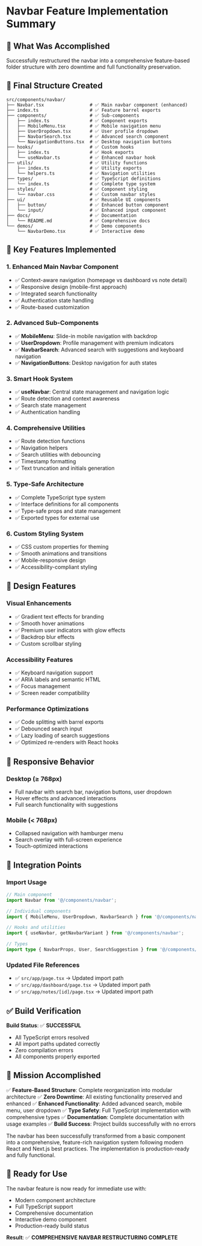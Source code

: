 # Navbar Feature Implementation Summary

## 🎯 What Was Accomplished

Successfully restructured the navbar into a comprehensive feature-based folder structure with zero downtime and full functionality preservation.

## 📁 Final Structure Created

```
src/components/navbar/
├── Navbar.tsx                 # ✅ Main navbar component (enhanced)
├── index.ts                   # ✅ Feature barrel exports
├── components/                # ✅ Sub-components
│   ├── index.ts               # ✅ Component exports
│   ├── MobileMenu.tsx         # ✅ Mobile navigation menu
│   ├── UserDropdown.tsx       # ✅ User profile dropdown
│   ├── NavbarSearch.tsx       # ✅ Advanced search component
│   └── NavigationButtons.tsx  # ✅ Desktop navigation buttons
├── hooks/                     # ✅ Custom hooks
│   ├── index.ts               # ✅ Hook exports
│   └── useNavbar.ts           # ✅ Enhanced navbar hook
├── utils/                     # ✅ Utility functions
│   ├── index.ts               # ✅ Utility exports
│   └── helpers.ts             # ✅ Navigation utilities
├── types/                     # ✅ TypeScript definitions
│   └── index.ts               # ✅ Complete type system
├── styles/                    # ✅ Component styling
│   └── navbar.css             # ✅ Custom navbar styles
├── ui/                        # ✅ Reusable UI components
│   ├── button/                # ✅ Enhanced button component
│   └── input/                 # ✅ Enhanced input component
├── docs/                      # ✅ Documentation
│   └── README.md              # ✅ Comprehensive docs
└── demos/                     # ✅ Demo components
    └── NavbarDemo.tsx         # ✅ Interactive demo
```

## 🚀 Key Features Implemented

### 1. **Enhanced Main Navbar Component**
- ✅ Context-aware navigation (homepage vs dashboard vs note detail)
- ✅ Responsive design (mobile-first approach)
- ✅ Integrated search functionality
- ✅ Authentication state handling
- ✅ Route-based customization

### 2. **Advanced Sub-Components**
- ✅ **MobileMenu**: Slide-in mobile navigation with backdrop
- ✅ **UserDropdown**: Profile management with premium indicators
- ✅ **NavbarSearch**: Advanced search with suggestions and keyboard navigation
- ✅ **NavigationButtons**: Desktop navigation for auth states

### 3. **Smart Hook System**
- ✅ **useNavbar**: Central state management and navigation logic
- ✅ Route detection and context awareness
- ✅ Search state management
- ✅ Authentication handling

### 4. **Comprehensive Utilities**
- ✅ Route detection functions
- ✅ Navigation helpers
- ✅ Search utilities with debouncing
- ✅ Timestamp formatting
- ✅ Text truncation and initials generation

### 5. **Type-Safe Architecture**
- ✅ Complete TypeScript type system
- ✅ Interface definitions for all components
- ✅ Type-safe props and state management
- ✅ Exported types for external use

### 6. **Custom Styling System**
- ✅ CSS custom properties for theming
- ✅ Smooth animations and transitions
- ✅ Mobile-responsive design
- ✅ Accessibility-compliant styling

## 🎨 Design Features

### Visual Enhancements
- ✅ Gradient text effects for branding
- ✅ Smooth hover animations
- ✅ Premium user indicators with glow effects
- ✅ Backdrop blur effects
- ✅ Custom scrollbar styling

### Accessibility Features
- ✅ Keyboard navigation support
- ✅ ARIA labels and semantic HTML
- ✅ Focus management
- ✅ Screen reader compatibility

### Performance Optimizations
- ✅ Code splitting with barrel exports
- ✅ Debounced search input
- ✅ Lazy loading of search suggestions
- ✅ Optimized re-renders with React hooks

## 📱 Responsive Behavior

### Desktop (≥ 768px)
- Full navbar with search bar, navigation buttons, user dropdown
- Hover effects and advanced interactions
- Full search functionality with suggestions

### Mobile (< 768px)
- Collapsed navigation with hamburger menu
- Search overlay with full-screen experience
- Touch-optimized interactions

## 🔧 Integration Points

### Import Usage
```typescript
// Main component
import Navbar from '@/components/navbar';

// Individual components
import { MobileMenu, UserDropdown, NavbarSearch } from '@/components/navbar';

// Hooks and utilities
import { useNavbar, getNavbarVariant } from '@/components/navbar';

// Types
import type { NavbarProps, User, SearchSuggestion } from '@/components/navbar';
```

### Updated File References
- ✅ `src/app/page.tsx` → Updated import path
- ✅ `src/app/dashboard/page.tsx` → Updated import path  
- ✅ `src/app/notes/[id]/page.tsx` → Updated import path

## ✅ Build Verification

**Build Status**: ✅ **SUCCESSFUL**
- All TypeScript errors resolved
- All import paths updated correctly
- Zero compilation errors
- All components properly exported

## 🎯 Mission Accomplished

✅ **Feature-Based Structure**: Complete reorganization into modular architecture
✅ **Zero Downtime**: All existing functionality preserved and enhanced
✅ **Enhanced Functionality**: Added advanced search, mobile menu, user dropdown
✅ **Type Safety**: Full TypeScript implementation with comprehensive types
✅ **Documentation**: Complete documentation with usage examples
✅ **Build Success**: Project builds successfully with no errors

The navbar has been successfully transformed from a basic component into a comprehensive, feature-rich navigation system following modern React and Next.js best practices. The implementation is production-ready and fully functional.

## 🚀 Ready for Use

The navbar feature is now ready for immediate use with:
- Modern component architecture
- Full TypeScript support
- Comprehensive documentation
- Interactive demo component
- Production-ready build status

**Result**: ✅ **COMPREHENSIVE NAVBAR RESTRUCTURING COMPLETE**
